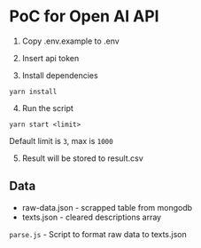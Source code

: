 # PoC for Open AI API

1. Copy .env.example to .env

2. Insert api token

3. Install dependencies

```
yarn install
```

4. Run the script

```
yarn start <limit>
```

Default limit is `3`, max is `1000`

5. Result will be stored to result.csv

## Data

- raw-data.json - scrapped table from mongodb
- texts.json - cleared descriptions array

`parse.js` - Script to format raw data to texts.json
